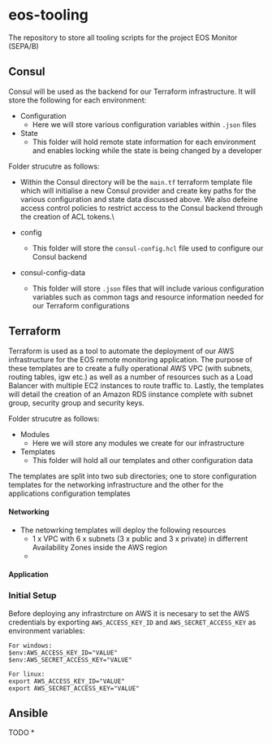 # eos-tooling
The repository to store all tooling scripts for the project EOS Monitor (SEPA/B)

## Consul
Consul will be used as the backend for our Terraform infrastructure. It will store the following for each environment:
* Configuration
  * Here we will store various configuration variables within `.json` files
* State
  * This folder will hold remote state information for each environment and enables locking while the state is being changed by a developer


Folder strucutre as follows:

* Within the Consul directory will be the `main.tf` terraform template file which will initialise a new Consul provider and create key paths for the various configuration and state data discussed above. We also defeine access control policies to restrict access to the Consul backend through the creation of ACL tokens.\

* config
  * This folder will store the `consul-config.hcl` file used to configure our Consul backend
* consul-config-data
  * This folder will store `.json` files that will include various configuration variables such as common tags and resource information needed for our Terraform configurations 

## Terraform
Terraform is used as a tool to automate the deployment of our AWS infrastructure for the EOS remote monitoring application. The purpose of these templates are to create a fully operational AWS VPC (with subnets, routing tables, igw etc.) as well as a number of resources such as a Load Balancer with multiple EC2 instances to route traffic to. Lastly, the templates will detail the creation of an Amazon RDS iinstance complete with subnet group, security group and security keys.

Folder strucutre as follows:
* Modules
  * Here we will store any modules we create for our infrastructure 
* Templates
  * This folder will hold all our templates and other configuration data 
 
The templates are split into two sub directories; one to store configuration templates for the networking infrastructure and the other for the applications configuration templates

#### Networking
* The netowrking templates will deploy the following resources
  * 1 x VPC with 6 x subnets (3 x public and 3 x private) in differrent Availability Zones inside the AWS region
  * 
#### Application



### Initial Setup
Before deploying any infrastrcture on AWS it is necesary to set the AWS credentials by exporting ` AWS_ACCESS_KEY_ID ` and ` AWS_SECRET_ACCESS_KEY ` as environment variables:

```
For windows:
$env:AWS_ACCESS_KEY_ID="VALUE"
$env:AWS_SECRET_ACCESS_KEY="VALUE"

For linux:
export AWS_ACCESS_KEY_ID="VALUE"
export AWS_SECRET_ACCESS_KEY="VALUE"
```



## Ansible

TODO
*
